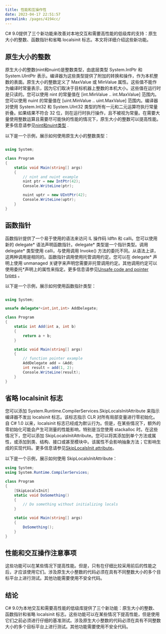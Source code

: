 ```yaml
---
title: 性能和互操作性
date: 2023-04-17 22:51:57
permalink: /pages/4194cc/
---
```


C# 9.0提供了三个新功能来改善对本地交互和需要高性能的低级库的支持：原生大小的整数、函数指针和省略 localsinit 标志。本文将详细介绍这些新功能。
## 原生大小的整数

原生大小的整数(nint和nuint)是整数类型，由底层类型 System.IntPtr 和 System.UIntPtr 表示。编译器为这些类型提供了附加的转换和操作，作为本机整数的表面。原生大小的整数定义了 MaxValue 或 MinValue 属性。这些值不能作为编译时常量表示，因为它们取决于目标机器上整数的本机大小。这些值在运行时是只读的。您可以使用 nint 的常量值在 [int.MinValue .. int.MaxValue] 范围内。您可以使用 nuint 的常量值在 [uint.MinValue .. uint.MaxValue] 范围内。编译器对使用 System.Int32 和 System.UInt32 类型的所有一元和二元运算符执行常量折叠。如果结果不符合 32 位，则在运行时执行操作，且不被视为常量。在需要大量使用整数运算且需要尽可能快的性能的情况下，原生大小的整数可以提高性能。更多信息请参见[nint和nuint类型](https://docs.microsoft.com/zh-cn/dotnet/csharp/language-reference/builtin-types/nint) .

以下是一个示例，展示如何使用原生大小的整数类型：

```csharp

using System;

class Program
{
    static void Main(string[] args)
    {
        // nint and nuint example
        nint ptr = new IntPtr(42);
        Console.WriteLine(ptr);

        nuint uptr = new UIntPtr(42);
        Console.WriteLine(uptr);
    }
}
```


## 函数指针

函数指针提供了一个易于使用的语法来访问 IL 操作码 ldftn 和 calli。您可以使用新的 delegate* 语法声明函数指针。delegate* 类型是一个指针类型。调用 delegate* 类型使用 calli，与使用调用 Invoke() 方法的委托不同。从语法上讲，这两种调用是相同的。函数指针调用使用托管调用约定。您可以在 delegate* 声明上使用 unmanaged 关键字来声明您需要非托管调用约定。其他调用约定可以使用委托*声明上的属性来指定。更多信息请参见[Unsafe code and pointer types](https://docs.microsoft.com/zh-cn/dotnet/csharp/language-reference/builtin-types/pointer-types#function-pointers) 。

以下是一个示例，展示如何使用函数指针类型：

```csharp

using System;

unsafe delegate*<int,int,int> AddDelegate;

class Program
{
    static int Add(int a, int b)
    {
        return a + b;
    }

    static void Main(string[] args)
    {
        // function pointer example
        AddDelegate add = &Add;
        int result = add(1, 2);
        Console.WriteLine(result);
    }
}

```

## 省略 localsinit 标志

您可以添加 System.Runtime.CompilerServices.SkipLocalsInitAttribute 来指示编译器不发出 localsinit 标志。该标志指示 CLR 对所有局部变量进行零初始化。自 C# 1.0 以来，localsinit 标志已经成为默认行为。但是，在某些情况下，额外的零初始化可能会产生可测量的性能影响，特别是当您使用 stackalloc 时。在这些情况下，您可以添加 SkipLocalsInitAttribute。您可以将其添加到单个方法或属性，或添加到类、结构、接口或甚至模块中。该属性不会影响抽象方法；它影响生成的实现代码。更多信息请参见[SkipLocalsInit attribute](https://docs.microsoft.com/zh-cn/dotnet/api/system.runtime.compilerservices.skiplocalsinitattribute?view=net-6.0)。

以下是一个示例，展示如何使用 SkipLocalsInitAttribute：

```csharp
using System;
using System.Runtime.CompilerServices;

class Program
{
    [SkipLocalsInit]
    static void DoSomething()
    {
        // Do something without initializing locals
    }

    static void Main(string[] args)
    {
        DoSomething();
    }
}
```


## 性能和交互操作注意事项

这些功能可以在某些情况下提高性能。但是，只有在仔细比较采用前后的性能之后，才应该使用它们。涉及原生大小整数的代码必须在具有不同整数大小的多个目标平台上进行测试。其他功能需要使用不安全代码。
## 结论

C# 9.0为本地交互和需要高性能的低级库提供了三个新功能：原生大小的整数、函数指针和省略 localsinit 标志。这些功能可以在某些情况下提高性能，但是使用它们之前必须进行仔细的基准测试。涉及原生大小整数的代码必须在具有不同整数大小的多个目标平台上进行测试。其他功能需要使用不安全代码。

